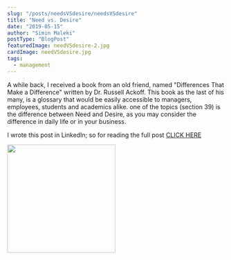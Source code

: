 ```yaml
---
slug: "/posts/needsVSdesire/needsVSdesire"
title: "Need vs. Desire"
date: "2019-05-15"
author: "Simin Maleki"
postType: "BlogPost"
featuredImage: needVSdesire-2.jpg
cardImage: needVSdesire.jpg
tags:
  - management
---
```


A while back, I received a book from an old friend, named "Differences That Make a Difference" written by Dr. Russell Ackoff. This book as the last of his many, is a glossary that would be easily accessible to managers, employees, students and academics alike. one of the topics (section 39) is the difference between Need and Desire, as you may consider the difference in daily life or in your business.

I wrote this post in LinkedIn; so for reading the full post
<a href="https://www.linkedin.com/pulse/need-vs-desire-simin-maleki/" target="_blank">CLICK HERE</a>

<div style=" padding:0">
<img src="https://media-exp1.licdn.com/dms/image/C4E12AQF4x4f3SeSURQ/article-inline_image-shrink_1000_1488/0/1557865503933?e=1630540800&v=beta&t=WZ4djKHy8jiU7nKdZW-jq5hd57tPC7nEUgPaGMYXn-M" width=250px/>
</div>
